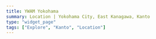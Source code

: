 ```yaml
---
title: YWAM Yokohama
summary: Location | Yokohama City, East Kanagawa, Kanto
type: "widget_page"
tags: ["Explore", "Kanto", "Location"]
---
```

